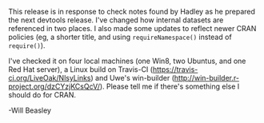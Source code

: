 This release is in response to check notes found by Hadley as he prepared the next devtools release.  I've changed how internal datasets are referenced in two places.  I also made some updates to reflect newer CRAN policies (eg, a shorter title, and using `requireNamespace()` instead of `require()`).

I've checked it on four local machines (one Win8, two Ubuntus, and one Red Hat server), a Linux build on Travis-CI (https://travis-ci.org/LiveOak/NlsyLinks) and Uwe's win-builder (http://win-builder.r-project.org/dzCYzjKCsQcV/).  Please tell me if there's something else I should do for CRAN.

-Will Beasley
